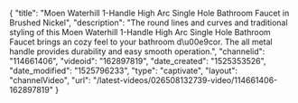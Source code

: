 {
    "title": "Moen Waterhill 1-Handle High Arc Single Hole Bathroom Faucet in Brushed Nickel",
    "description": "The round lines and curves and traditional styling of this Moen Waterhill 1-Handle High Arc Single Hole Bathroom Faucet brings an cozy feel to your bathroom d\u00e9cor. The all metal handle provides durability and easy smooth operation.",
    "channelid": "114661406",
    "videoid": "162897819",
    "date_created": "1525353526",
    "date_modified": "1525796233",
    "type": "captivate",
    "layout": "channelVideo",
    "url": "\/latest-videos\/026508132739-video\/114661406-162897819"
}